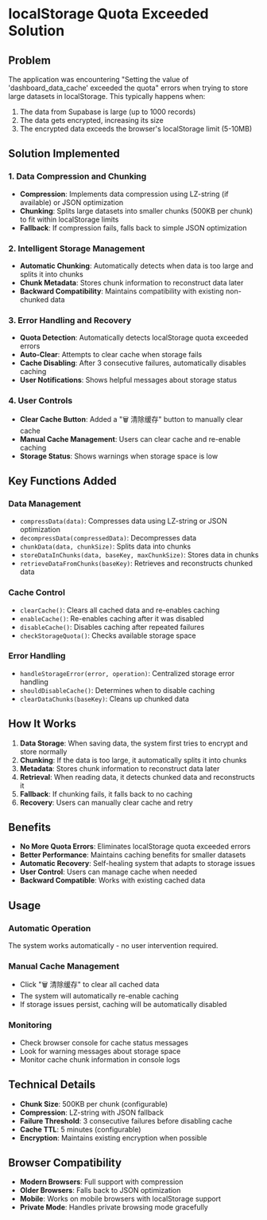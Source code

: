 # localStorage Quota Exceeded Solution

## Problem
The application was encountering "Setting the value of 'dashboard_data_cache' exceeded the quota" errors when trying to store large datasets in localStorage. This typically happens when:

1. The data from Supabase is large (up to 1000 records)
2. The data gets encrypted, increasing its size
3. The encrypted data exceeds the browser's localStorage limit (5-10MB)

## Solution Implemented

### 1. Data Compression and Chunking
- **Compression**: Implements data compression using LZ-string (if available) or JSON optimization
- **Chunking**: Splits large datasets into smaller chunks (500KB per chunk) to fit within localStorage limits
- **Fallback**: If compression fails, falls back to simple JSON optimization

### 2. Intelligent Storage Management
- **Automatic Chunking**: Automatically detects when data is too large and splits it into chunks
- **Chunk Metadata**: Stores chunk information to reconstruct data later
- **Backward Compatibility**: Maintains compatibility with existing non-chunked data

### 3. Error Handling and Recovery
- **Quota Detection**: Automatically detects localStorage quota exceeded errors
- **Auto-Clear**: Attempts to clear cache when storage fails
- **Cache Disabling**: After 3 consecutive failures, automatically disables caching
- **User Notifications**: Shows helpful messages about storage status

### 4. User Controls
- **Clear Cache Button**: Added a "🗑️ 清除缓存" button to manually clear cache
- **Manual Cache Management**: Users can clear cache and re-enable caching
- **Storage Status**: Shows warnings when storage space is low

## Key Functions Added

### Data Management
- `compressData(data)`: Compresses data using LZ-string or JSON optimization
- `decompressData(compressedData)`: Decompresses data
- `chunkData(data, chunkSize)`: Splits data into chunks
- `storeDataInChunks(data, baseKey, maxChunkSize)`: Stores data in chunks
- `retrieveDataFromChunks(baseKey)`: Retrieves and reconstructs chunked data

### Cache Control
- `clearCache()`: Clears all cached data and re-enables caching
- `enableCache()`: Re-enables caching after it was disabled
- `disableCache()`: Disables caching after repeated failures
- `checkStorageQuota()`: Checks available storage space

### Error Handling
- `handleStorageError(error, operation)`: Centralized storage error handling
- `shouldDisableCache()`: Determines when to disable caching
- `clearDataChunks(baseKey)`: Cleans up chunked data

## How It Works

1. **Data Storage**: When saving data, the system first tries to encrypt and store normally
2. **Chunking**: If the data is too large, it automatically splits it into chunks
3. **Metadata**: Stores chunk information to reconstruct data later
4. **Retrieval**: When reading data, it detects chunked data and reconstructs it
5. **Fallback**: If chunking fails, it falls back to no caching
6. **Recovery**: Users can manually clear cache and retry

## Benefits

- **No More Quota Errors**: Eliminates localStorage quota exceeded errors
- **Better Performance**: Maintains caching benefits for smaller datasets
- **Automatic Recovery**: Self-healing system that adapts to storage issues
- **User Control**: Users can manage cache when needed
- **Backward Compatible**: Works with existing cached data

## Usage

### Automatic Operation
The system works automatically - no user intervention required.

### Manual Cache Management
- Click "🗑️ 清除缓存" to clear all cached data
- The system will automatically re-enable caching
- If storage issues persist, caching will be automatically disabled

### Monitoring
- Check browser console for cache status messages
- Look for warning messages about storage space
- Monitor cache chunk information in console logs

## Technical Details

- **Chunk Size**: 500KB per chunk (configurable)
- **Compression**: LZ-string with JSON fallback
- **Failure Threshold**: 3 consecutive failures before disabling cache
- **Cache TTL**: 5 minutes (configurable)
- **Encryption**: Maintains existing encryption when possible

## Browser Compatibility

- **Modern Browsers**: Full support with compression
- **Older Browsers**: Falls back to JSON optimization
- **Mobile**: Works on mobile browsers with localStorage support
- **Private Mode**: Handles private browsing mode gracefully

